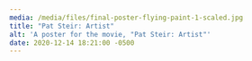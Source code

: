 ```yaml
---
media: /media/files/final-poster-flying-paint-1-scaled.jpg
title: "Pat Steir: Artist"
alt: 'A poster for the movie, "Pat Steir: Artist"'
date: 2020-12-14 18:21:00 -0500
---
```

